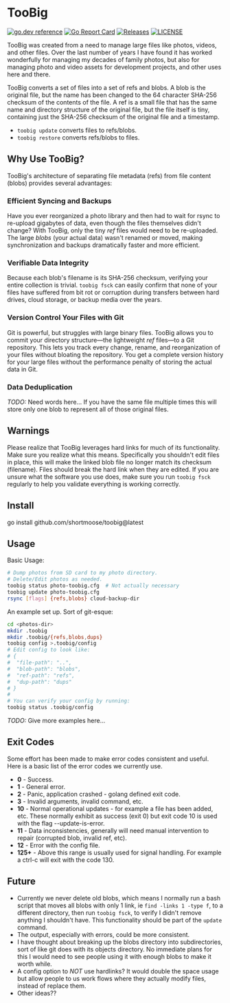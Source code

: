 # TooBig

[![go.dev reference](https://img.shields.io/badge/go.dev-reference-007d9c?logo=go&logoColor=white)](https://pkg.go.dev/github.com/shortmoose/toobig)
[![Go Report Card](https://goreportcard.com/badge/shortmoose/toobig)](https://goreportcard.com/report/shortmoose/toobig)
[![Releases](https://img.shields.io/github/release-pre/shortmoose/toobig.svg?sort=semver)](https://github.com/shortmoose/toobig/releases)
[![LICENSE](https://img.shields.io/github/license/shortmoose/toobig.svg)](https://github.com/shortmoose/toobig/blob/master/LICENSE)

TooBig was created from a need to manage large files like photos, videos, and
other files. Over the last number of years I have found it has worked
wonderfully for managing my decades of family photos, but also for managing
photo and video assets for development projects, and other uses here and there.

TooBig converts a set of files into a set of refs and blobs. A blob is the
original file, but the name has been changed to the 64 character SHA-256
checksum of the contents of the file. A ref is a small file that has the same
name and directory structure of the original file, but the file itself is tiny,
containing just the SHA-256 checksum of the original file and a timestamp.

- `toobig update` converts files to refs/blobs.
- `toobig restore` converts refs/blobs to files.


## Why Use TooBig?

TooBig's architecture of separating file metadata (refs) from file content
(blobs) provides several advantages:

### Efficient Syncing and Backups

Have you ever reorganized a photo library and then had to wait for rsync to
re-upload gigabytes of data, even though the files themselves didn't change?
With TooBig, only the tiny *ref* files would need to be re-uploaded. The large
*blobs* (your actual data) wasn't renamed or moved, making synchronization and
backups dramatically faster and more efficient.

### Verifiable Data Integrity

Because each blob's filename is its SHA-256 checksum, verifying your entire
collection is trivial. `toobig fsck` can easily confirm that none of your files
have suffered from bit rot or corruption during transfers between hard drives,
cloud storage, or backup media over the years.

### Version Control Your Files with Git

Git is powerful, but struggles with large binary files. TooBig allows you to
commit your directory structure—the lightweight *ref* files—to a Git
repository. This lets you track every change, rename, and reorganization of
your files without bloating the repository. You get a complete version history
for your large files without the performance penalty of storing the actual
data in Git.

### Data Deduplication

*TODO:* Need words here... If you have the same file multiple times this will
store only one blob to represent all of those original files.


## Warnings

Please realize that TooBig leverages hard links for much of its functionality.
Make sure you realize what this means. Specifically you shouldn't edit files in
place, this will make the linked blob file no longer match its checksum
(filename). Files should break the hard link when they are edited. If you are
unsure what the software you use does, make sure you run `toobig fsck`
regularly to help you validate everything is working correctly.


## Install

go install github.com/shortmoose/toobig@latest


## Usage

Basic Usage:

```bash
# Dump photos from SD card to my photo directory.
# Delete/Edit photos as needed.
toobig status photo-toobig.cfg  # Not actually necessary
toobig update photo-toobig.cfg
rsync [flags] {refs,blobs} cloud-backup-dir
```

An example set up. Sort of git-esque:

```bash
cd <photos-dir>
mkdir .toobig
mkdir .toobig/{refs,blobs,dups}
toobig config >.toobig/config
# Edit config to look like:
# {
#  "file-path": "..",
#  "blob-path": "blobs",
#  "ref-path": "refs",
#  "dup-path": "dups"
# }
#
# You can verify your config by running:
toobig status .toobig/config
```

*TODO:* Give more examples here...


## Exit Codes

Some effort has been made to make error codes consistent and useful. Here is a
basic list of the error codes we currently use.

- **0** - Success.
- **1** - General error.
- **2** - Panic, application crashed - golang defined exit code.
- **3** - Invalid arguments, invalid command, etc.
- **10** - Normal operational updates - for example a file has been added, etc.
  These normally exhibit as success (exit 0) but exit code 10 is used with the
  flag --update-is-error.
- **11** - Data inconsistencies, generally will need manual intervention to
  repair (corrupted blob, invalid ref, etc).
- **12** - Error with the config file.
- **125+** - Above this range is usually used for signal handling. For example
  a ctrl-c will exit with the code 130.


## Future

- Currently we never delete old blobs, which means I normally run a bash script
  that moves all blobs with only 1 link, ie `find -links 1 -type f`, to a
  different directory, then run `toobig fsck`, to verify I didn't remove
  anything I shouldn't have. This functionality should be part of the `update`
  command.
- The output, especially with errors, could be more consistent.
- I have thought about breaking up the blobs directory into subdirectories,
  sort of like git does with its objects directory. No immediate plans for this
  I would need to see people using it with enough blobs to make it worth while.
- A config option to *NOT* use hardlinks? It would double the space usage but
  allow people to us work flows where they actually modify files, instead of
  replace them.
- Other ideas??
